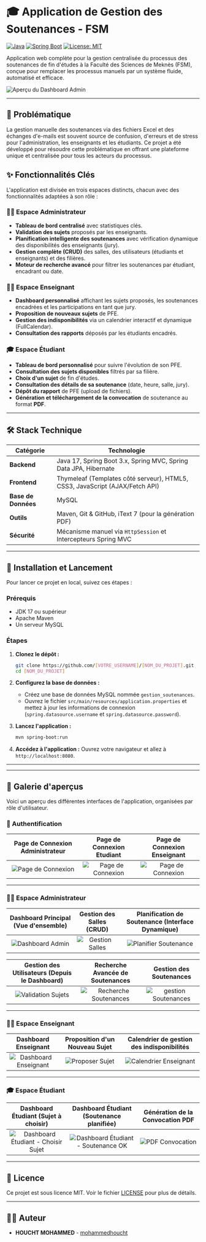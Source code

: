 # 🎓 Application de Gestion des Soutenances - FSM

[![Java](https://img.shields.io/badge/Java-17-blue.svg)](https://www.java.com)
[![Spring Boot](https://img.shields.io/badge/Spring%20Boot-3.x-brightgreen.svg)](https://spring.io/projects/spring-boot)
[![License: MIT](https://img.shields.io/badge/License-MIT-yellow.svg)](https://opensource.org/licenses/MIT)

Application web complète pour la gestion centralisée du processus des soutenances de fin d'études à la Faculté des Sciences de Meknès (FSM), conçue pour remplacer les processus manuels par un système fluide, automatisé et efficace.

![Aperçu du Dashboard Admin](https://i.ibb.co/6P6Xy9h/image.png)

---

## 🚀 Problématique

La gestion manuelle des soutenances via des fichiers Excel et des échanges d'e-mails est souvent source de confusion, d'erreurs et de stress pour l'administration, les enseignants et les étudiants. Ce projet a été développé pour résoudre cette problématique en offrant une plateforme unique et centralisée pour tous les acteurs du processus.

## ✨ Fonctionnalités Clés

L'application est divisée en trois espaces distincts, chacun avec des fonctionnalités adaptées à son rôle :

### 👨‍💼 Espace Administrateur
- **Tableau de bord centralisé** avec statistiques clés.
- **Validation des sujets** proposés par les enseignants.
- **Planification intelligente des soutenances** avec vérification dynamique des disponibilités des enseignants (jury).
- **Gestion complète (CRUD)** des salles, des utilisateurs (étudiants et enseignants) et des filières.
- **Moteur de recherche avancé** pour filtrer les soutenances par étudiant, encadrant ou date.

### 👨‍🏫 Espace Enseignant
- **Dashboard personnalisé** affichant les sujets proposés, les soutenances encadrées et les participations en tant que jury.
- **Proposition de nouveaux sujets** de PFE.
- **Gestion des indisponibilités** via un calendrier interactif et dynamique (FullCalendar).
- **Consultation des rapports** déposés par les étudiants encadrés.

### 🎓 Espace Étudiant
- **Tableau de bord personnalisé** pour suivre l'évolution de son PFE.
- **Consultation des sujets disponibles** filtrés par sa filière.
- **Choix d'un sujet** de fin d'études.
- **Consultation des détails de sa soutenance** (date, heure, salle, jury).
- **Dépôt du rapport** de PFE (upload de fichiers).
- **Génération et téléchargement de la convocation** de soutenance au format **PDF**.

---

## 🛠️ Stack Technique

| Catégorie      | Technologie                                                                  |
|----------------|------------------------------------------------------------------------------|
| **Backend**    | Java 17, Spring Boot 3.x, Spring MVC, Spring Data JPA, Hibernate             |
| **Frontend**   | Thymeleaf (Templates côté serveur), HTML5, CSS3, JavaScript (AJAX/Fetch API) |
| **Base de Données**| MySQL                                                                        |
| **Outils**     | Maven, Git & GitHub, iText 7 (pour la génération PDF)                         |
| **Sécurité**   | Mécanisme manuel via `HttpSession` et Intercepteurs Spring MVC                |

---

## 🏁 Installation et Lancement

Pour lancer ce projet en local, suivez ces étapes :

### Prérequis
- JDK 17 ou supérieur
- Apache Maven
- Un serveur MySQL

### Étapes
1.  **Clonez le dépôt :**
    ```bash
    git clone https://github.com/[VOTRE_USERNAME]/[NOM_DU_PROJET].git
    cd [NOM_DU_PROJET]
    ```
2.  **Configurez la base de données :**
    - Créez une base de données MySQL nommée `gestion_soutenances`.
    - Ouvrez le fichier `src/main/resources/application.properties` et mettez à jour les informations de connexion (`spring.datasource.username` et `spring.datasource.password`).
    
3.  **Lancez l'application :**
    ```bash
    mvn spring-boot:run
    ```
4.  **Accédez à l'application :**
    Ouvrez votre navigateur et allez à `http://localhost:8080`.

---
---

## 📸 Galerie d'aperçus

Voici un aperçu des différentes interfaces de l'application, organisées par rôle d'utilisateur.

### 🔑 Authentification
| Page de Connexion Administrateur  | Page de Connexion Etudiant | Page de Connexion Enseignant |
| :-----------------------: | :-----------------------: | :-----------------------: |
| ![Page de Connexion](https://i.ibb.co/6P6Xy9h/loginAdmin.png) | ![Page de Connexion](https://i.ibb.co/6P6Xy9h/loginEtudiant.png) | ![Page de Connexion](https://i.ibb.co/6P6Xy9h/loginEnseignant.png) |

---

### 👨‍💼 Espace Administrateur
| Dashboard Principal (Vue d'ensemble) | Gestion des Salles (CRUD) | Planification de Soutenance (Interface Dynamique) |
| :---: | :---: | :---: |
| ![Dashboard Admin](https://i.ibb.co/hM8gBMM/dashboardAdmin.png) | ![Gestion Salles](https://i.ibb.co/sK2wR09/gestionSalles.png) | ![Planifier Soutenance](https://i.ibb.co/3Y8bQZ6/planifierSoutenance.png) |

| Gestion des Utilisateurs (Depuis le Dashboard) | Recherche Avancée de Soutenances | Gestion des  Soutenances |
| :---: | :---: |:---: |
| ![Validation Sujets](https://i.ibb.co/XYZ123/gererEtilisateur.png) | ![Recherche Soutenances](https://i.ibb.co/ABC789/chercherSoutenance.png) | ![gestion Soutenances](https://i.ibb.co/ABC789/gestionSoutenance.png) |

---

### 👨‍🏫 Espace Enseignant
| Dashboard Enseignant | Proposition d'un Nouveau Sujet | Calendrier de gestion des indisponibilités |
| :---: | :---: | :---: |
| ![Dashboard Enseignant](https://i.ibb.co/123XYZ/dachboardEnseignant.png) | ![Proposer Sujet](https://i.ibb.co/456ABC/proposerSujet.png) | ![Calendrier Enseignant](https://i.ibb.co/789DEF/disponibilite.png) |

---

### 🎓 Espace Étudiant
| Dashboard Étudiant (Sujet à choisir) | Dashboard Étudiant (Soutenance planifiée) | Génération de la Convocation PDF |
| :---: | :---: | :---: |
| ![Dashboard Étudiant - Choisir Sujet](https://i.ibb.co/JKL123/choisirSujet.png) | ![Dashboard Étudiant - Soutenance OK](https://i.ibb.co/MNO456/dachboardEtudiant.png) | ![PDF Convocation](https://i.ibb.co/PQR789/convocation.png) |

---
## 📜 Licence

Ce projet est sous licence MIT. Voir le fichier [LICENSE](LICENSE) pour plus de détails.

---

## 👨‍💻 Auteur
- **HOUCHT MOHAMMED** - [mohammedhoucht](https://github.com/mohammedhoucht)
